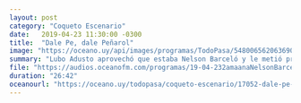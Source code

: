 ```yaml
---
layout: post
category: "Coqueto Escenario"
date:   2019-04-23 11:30:00 -0300
title:  "Dale Pe, dale Peñarol"
image: "https://oceano.uy/api/images/programas/TodoPasa/5480065620636909036677918289659561739835789n.jpg"
summary: "Lubo Adusto aprovechó que estaba Nelson Barceló y le metió presión con un duro ping pong. Además presentó su propia versión de la canción de Andy Vila: "De chiquito me enseñaron que en la cancha de Cerrito violaron a RoboCop"."
file: "https://audios.oceanofm.com/programas/19-04-232amaanaNelsonBarceloCoquetoescenario.mp3"
duration: "26:42"
oceanourl: "https://oceano.uy/todopasa/coqueto-escenario/17052-dale-pe-dale-penarol"
---
```

  
